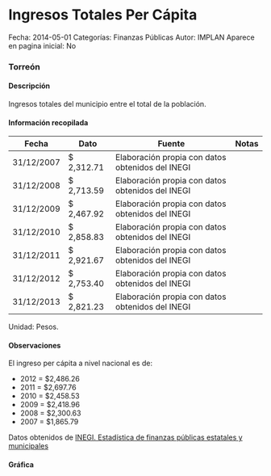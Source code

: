 Ingresos Totales Per Cápita
=====

Fecha: 2014-05-01
Categorías: Finanzas Públicas
Autor: IMPLAN
Aparece en pagina inicial: No

### Torreón

#### Descripción

Ingresos totales del municipio entre el total de la población.

<!-- break -->

#### Información recopilada

<table class="table table-hover table-bordered matriz">
  <thead>
    <tr><th>Fecha</th><th>Dato</th><th>Fuente</th><th>Notas</th></tr>
  </thead>
  <tbody>
    <tr><td class="centrado">31/12/2007</td><td class="derecha">$ 2,312.71</td><td>Elaboración propia con datos obtenidos del INEGI</td><td></td></tr>
    <tr><td class="centrado">31/12/2008</td><td class="derecha">$ 2,713.59</td><td>Elaboración propia con datos obtenidos del INEGI</td><td></td></tr>
    <tr><td class="centrado">31/12/2009</td><td class="derecha">$ 2,467.92</td><td>Elaboración propia con datos obtenidos del INEGI</td><td></td></tr>
    <tr><td class="centrado">31/12/2010</td><td class="derecha">$ 2,858.83</td><td>Elaboración propia con datos obtenidos del INEGI</td><td></td></tr>
    <tr><td class="centrado">31/12/2011</td><td class="derecha">$ 2,921.67</td><td>Elaboración propia con datos obtenidos del INEGI</td><td></td></tr>
    <tr><td class="centrado">31/12/2012</td><td class="derecha">$ 2,753.40</td><td>Elaboración propia con datos obtenidos del INEGI</td><td></td></tr>
    <tr><td class="centrado">31/12/2013</td><td class="derecha">$ 2,821.23</td><td>Elaboración propia con datos obtenidos del INEGI</td><td></td></tr>
  </tbody>
</table>

Unidad: Pesos.

#### Observaciones

El ingreso per cápita a nivel nacional es de:

- 2012 = $2,486.26 
- 2011 = $2,697.76 
- 2010 = $2,458.53 
- 2009 = $2,418.96 
- 2008 = $2,300.63 
- 2007 = $1,865.79 

Datos obtenidos de [INEGI. Estadística de finanzas públicas estatales y municipales](http://www.inegi.org.mx/sistemas/olap/Proyectos/bd/continuas/finanzaspublicas/FPMun.asp?s=est&c=11289&proy=efipem_fmun)

#### Gráfica

<div id="Morrisnsekaodc" class="grafica"></div>
<script>
new Morris.Line({
element: 'Morrisnsekaodc',
data: [{ fecha: '2007-12-31', dato: 2312.71 },{ fecha: '2008-12-31', dato: 2713.59 },{ fecha: '2009-12-31', dato: 2467.92 },{ fecha: '2010-12-31', dato: 2858.83 },{ fecha: '2011-12-31', dato: 2921.67 },{ fecha: '2012-12-31', dato: 2753.40 },{ fecha: '2013-12-31', dato: 2821.23 }],
xkey: 'fecha',
ykeys: ['dato'],
labels: ['Dato'],
lineColors: ['#FF5B02'],
xLabelFormat: function(d) { return d.getDate()+'/'+(d.getMonth()+1)+'/'+d.getFullYear(); },
dateFormat: function(ts) { var d = new Date(ts); return d.getDate() + '/' + (d.getMonth() + 1) + '/' + d.getFullYear(); }
});
</script>
